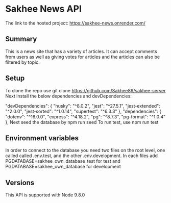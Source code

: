 # **Sakhee News API**

The link to the hosted project: https://sakhee-news.onrender.com/

## Summary

This is a news site that has a variety of articles. It can accept comments from users as well as giving votes for articles and the articles can also be filtered by topic.

## Setup

To clone the repo use git clone https://github.com/Sakhee89/sakhee-server
Next install the below dependencies and devDependencies:

"devDependencies": {
"husky": "^8.0.2",
"jest": "^27.5.1",
"jest-extended": "^2.0.0",
"jest-sorted": "^1.0.14",
"supertest": "^6.3.3"
},
"dependencies": {
"dotenv": "^16.0.0",
"express": "^4.18.2",
"pg": "^8.7.3",
"pg-format": "^1.0.4"
},
Next seed the database by npm run seed
To run test, use npm run test

## Environment variables

In order to connect to the database you need two files on the root level, one called called .env.test, and the other .env.development.
In each files add PGDATABASE=sakhee_own_database_test for test and PGDATABASE=sakhee_own_database for development

## Versions

This API is supported with Node 9.8.0
